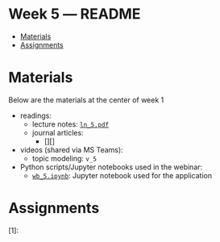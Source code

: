 Week 5 ― README
===============
<!-- vim-markdown-toc GFM -->

* [Materials](#materials)
* [Assignments](#assignments)

<!-- vim-markdown-toc -->

Materials
=========

Below are the materials at the center of week 1

+ readings: 
  - lecture notes: [`ln_5.pdf`](week5/ln_5.pdf)
  - journal articles:
      * [][]
+ videos (shared via MS Teams):
  - topic modeling: `v_5`
+ Python scripts/Jupyter notebooks used in the webinar:
  - [`wb_5.ipynb`](week5/wb_5.ipynb): Jupyter notebook used for the application 


Assignments
===========



  [1]: 

